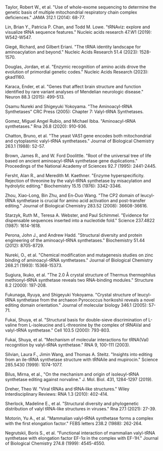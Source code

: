Taylor, Robert W., et al. "Use of whole-exome sequencing to determine the genetic basis of multiple mitochondrial respiratory chain complex deficiences." JAMA 312.1 (2014): 68-77.

Lin, Brian Y., Patricia P. Chan, and Todd M. Lowe. "tRNAviz: explore and visualize tRNA sequence features." Nucleic acids research 47.W1 (2019): W542-W547.

Giegé, Richard, and Gilbert Eriani. "The tRNA identity landscape for aminoacylation and beyond." Nucleic Acids Research 51.4 (2023): 1528-1570.


Douglas, Jordan, et al. "Enzymic recognition of amino acids drove the evolution of primordial genetic codes." Nucleic Acids Research (2023): gkad1160.

Karaca, Ender, et al. "Genes that affect brain structure and function identified by rare variant analyses of Mendelian neurologic disease." Neuron 88.3 (2015): 499-513.

Osamu Nureki and Shigeyuki Yokoyama. "The Aminoacyl-tRNA Synthetases" CRC Press (2005): Chapter 7: Valyl-tRNA Synthetases.



Gomez, Miguel Angel Rubio, and Michael Ibba. "Aminoacyl-tRNA synthetases." Rna 26.8 (2020): 910-936.



Chatton, Bruno, et al. "The yeast VAS1 gene encodes both mitochondrial and cytoplasmic valyl-tRNA synthetases." Journal of Biological Chemistry 263.1 (1988): 52-57.




Brown, James R., and W. Ford Doolittle. "Root of the universal tree of life based on ancient aminoacyl-tRNA synthetase gene duplications." Proceedings of the National Academy of Sciences 92.7 (1995): 2441-2445.




Fersht, Alan R., and Meredith M. Kaethner. "Enzyme hyperspecificity. Rejection of threonine by the valyl-tRNA synthetase by misacylation and hydrolytic editing." Biochemistry 15.15 (1976): 3342-3346.



Zhou, Xiao-Long, Bin Zhu, and En-Duo Wang. "The CP2 domain of leucyl-tRNA synthetase is crucial for amino acid activation and post-transfer editing." Journal of Biological Chemistry 283.52 (2008): 36608-36616.



Starzyk, Ruth M., Teresa A. Webster, and Paul Schimmel. "Evidence for dispensable sequences inserted into a nucleotide fold." Science 237.4822 (1987): 1614-1618.




Perona, John J., and Andrew Hadd. "Structural diversity and protein engineering of the aminoacyl-tRNA synthetases." Biochemistry 51.44 (2012): 8705-8729.




Nureki, O., et al. "Chemical modification and mutagenesis studies on zinc binding of aminoacyl-tRNA synthetases." Journal of Biological Chemistry 268.21 (1993): 15368-15373.





Sugiura, Ikuko, et al. "The 2.0 Å crystal structure of Thermus thermophilus methionyl-tRNA synthetase reveals two RNA-binding modules." Structure 8.2 (2000): 197-208.



Fukunaga, Ryuya, and Shigeyuki Yokoyama. "Crystal structure of leucyl-tRNA synthetase from the archaeon Pyrococcus horikoshii reveals a novel editing domain orientation." Journal of molecular biology 346.1 (2005): 57-71.





Fukai, Shuya, et al. "Structural basis for double-sieve discrimination of L-valine from L-isoleucine and L-threonine by the complex of tRNAVal and valyl-tRNA synthetase." Cell 103.5 (2000): 793-803.

Fukai, Shuya, et al. "Mechanism of molecular interactions for tRNA(Val) recognition by valyl-tRNA synthetase." RNA 9, 100-111 (2003).


Silvian, Laura F., Jimin Wang, and Thomas A. Steitz. "Insights into editing from an ile-tRNA synthetase structure with tRNAile and mupirocin." Science 285.5430 (1999): 1074-1077.


Bilus, Mirna, et al., "On the mechanism and origin of isoleuyl-tRNA synthetase editing against norvaline." J. Mol. Biol. 431, 1284-1297 (2019).

Dreher, Theo W. "Viral tRNAs and tRNA‐like structures." Wiley Interdisciplinary Reviews: RNA 1.3 (2010): 402-414.

Sherlock, Madeline E., et al. "Structural diversity and phylogenetic distribution of valyl tRNA-like structures in viruses." Rna 27.1 (2021): 27-39.

Motorin, Yu A., et al. "Mammalian valyl‐tRNA synthetase forms a complex with the first elongation factor." FEBS letters 238.2 (1988): 262-264.

Negrutskii, Boris S., et al. "Functional interaction of mammalian valyl-tRNA synthetase with elongation factor EF-1α in the complex with EF-1H." Journal of Biological Chemistry 274.8 (1999): 4545-4550.
